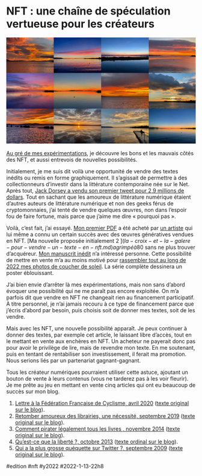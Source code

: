 # NFT : une chaîne de spéculation vertueuse pour les créateurs

![12 sunsets](_i/9sunsets.webp)

[Au gré de mes expérimentations](#nft), je découvre les bons et les mauvais côtés des NFT, et aussi entrevois de nouvelles possibilités.

Initialement, je me suis dit voilà une opportunité de vendre des textes inédits ou remis en forme graphiquement. Il s’agissait de permettre à des collectionneurs d’investir dans la littérature contemporaine née sur le Net. Après tout, [Jack Dorsey a vendu son premier tweet pour 2,9 millions de dollars](https://www.bbc.com/news/business-56492358). Tout en sachant que les amoureux de littérature numérique étaient d’autres auteurs de littérature numérique et non des geeks férus de cryptomonnaies, j’ai tenté de vendre quelques œuvres, non dans l’espoir fou de faire fortune, mais parce que j’aime me dire « pourquoi pas ».

Voilà, c’est fait, j’ai essayé. [Mon premier PDF](../../2021/8/je-vends-mon-blog-aux-encheres-en-nft.md) a été acheté par [un artiste](https://mintable.app/u/rvig_art/wallet) qui lui même a connu un certain succès avec des œuvres génératives vendues en NFT. [Ma nouvelle proposée initialement 2 $](la-croix-et-la-galere-pour-vendre-un-texte-en-nft.md) a grimpé à 80 $ sans ne plus trouver d’acquéreur. [Mon manuscrit inédit](../../2021/12/je-vends-un-roman-inedit-en-nft.md) n’a intéressé personne. Cette possibilité de mettre en vente m’a au moins motivé pour [rassembler tout au long de 2022 mes photos de coucher de soleil](../../../../page/one-sunset-a-day.md). La série complète dessinera un poster éblouissant.

J’ai bien envie d’arrêter là mes expérimentations, mais non sans d’abord évoquer une possibilité qui ne me paraît pas encore exploitée. On m’a parfois dit que vendre en NFT ne changeait rien au financement participatif. À titre personnel, je n’ai jamais recouru à ce type de financement parce que j’écris d’abord par besoin, puis choisis soit de donner mes textes, soit de les vendre.

Mais avec les NFT, une nouvelle possibilité apparaît. Je peux continuer à donner des textes, par exemple cet article, le laissant libre d’accès, tout en le mettant en vente aux enchères en NFT. Un acheteur ne payerait donc pas pour avoir le privilège de lire, mais de revendre mon texte. En me soutenant, puis en tentant de rentabiliser son investissement, il ferait ma promotion. Nous serions liés par un partenariat gagnant-gagnant.

Tous les créateur numériques pourraient utiliser cette astuce, ajoutant un bouton de vente à leurs contenus (vous ne tarderez pas à les voir fleurir). Je me prête au jeu en mettant en vente cinq articles qui ont eu beaucoup de succès sur mon blog.

1. [Lettre à la Fédération Française de Cyclisme, avril 2020](https://isengard.market/nft/TCC-5cf6ff-03) ([texte original sur le blog](../../../../2020/4/lettre-a-la-federation-francaise-de-cyclisme.md)).
2. [Retomber amoureux des librairies, une nécessité, septembre 2019](https://isengard.market/nft/TCC-5cf6ff-04) ([texte original sur le blog](../../2019/9/retomber-amoureux-des-librairies-une-necessite.md)).
3. [Comment pirater légalement tous les livres , novembre 2014](https://isengard.market/nft/TCC-5cf6ff-05) ([texte original sur le blog](../../2014/11/comment-pirater-legalement-tous-les-livres.md)).
4. [Qu’est-ce que la liberté ?, octobre 2013](https://isengard.market/nft/TCC-5cf6ff-06) ([texte ordinal sur le blog](../../2013/10/quest-ce-que-la-liberte.md)).
5. [Qui a la plus grosse quéquette sur Twitter ?, septembre 2009](https://isengard.market/nft/TCC-5cf6ff-07) ([texte original sur le blog](../../2009/9/qui-a-la-plus-grosse-quequette-sur-twitter.md)).

#edition #nft #y2022 #2022-1-13-22h8
